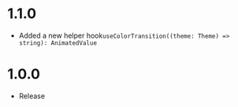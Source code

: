# 1.1.0

- Added a new helper hook`useColorTransition((theme: Theme) => string): AnimatedValue`

# 1.0.0

- Release
